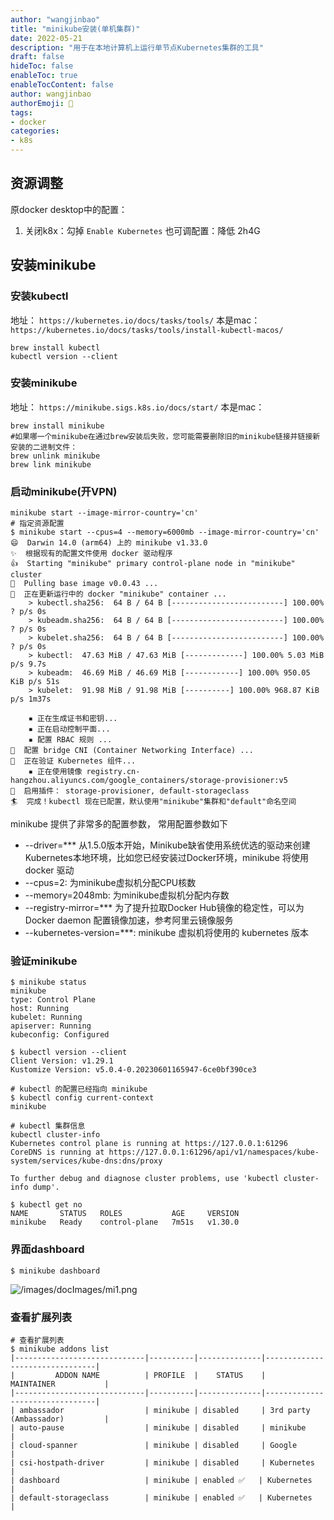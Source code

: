```yaml
---
author: "wangjinbao"
title: "minikube安装(单机集群)"
date: 2022-05-21
description: "用于在本地计算机上运行单节点Kubernetes集群的工具"
draft: false
hideToc: false
enableToc: true
enableTocContent: false
author: wangjinbao
authorEmoji: 👻
tags:
- docker 
categories:
- k8s
---
```



## 资源调整
原docker desktop中的配置：
1. 关闭k8x：勾掉 `Enable Kubernetes`
也可调配置：降低 2h4G

## 安装minikube
### 安装kubectl
地址：
`https://kubernetes.io/docs/tasks/tools/`
本是mac：
`https://kubernetes.io/docs/tasks/tools/install-kubectl-macos/`
```shell
brew install kubectl
kubectl version --client

```
### 安装minikube
地址：
`https://minikube.sigs.k8s.io/docs/start/`
本是mac：
```shell
brew install minikube
#如果哪一个minikube在通过brew安装后失败，您可能需要删除旧的minikube链接并链接新安装的二进制文件：
brew unlink minikube
brew link minikube
```
### 启动minikube(开VPN)
```shell
minikube start --image-mirror-country='cn'
# 指定资源配置
$ minikube start --cpus=4 --memory=6000mb --image-mirror-country='cn'
😄  Darwin 14.0 (arm64) 上的 minikube v1.33.0
✨  根据现有的配置文件使用 docker 驱动程序
👍  Starting "minikube" primary control-plane node in "minikube" cluster
🚜  Pulling base image v0.0.43 ...
🏃  正在更新运行中的 docker "minikube" container ...
    > kubectl.sha256:  64 B / 64 B [-------------------------] 100.00% ? p/s 0s
    > kubeadm.sha256:  64 B / 64 B [-------------------------] 100.00% ? p/s 0s
    > kubelet.sha256:  64 B / 64 B [-------------------------] 100.00% ? p/s 0s
    > kubectl:  47.63 MiB / 47.63 MiB [-------------] 100.00% 5.03 MiB p/s 9.7s
    > kubeadm:  46.69 MiB / 46.69 MiB [------------] 100.00% 950.05 KiB p/s 51s
    > kubelet:  91.98 MiB / 91.98 MiB [----------] 100.00% 968.87 KiB p/s 1m37s

    ▪ 正在生成证书和密钥...
    ▪ 正在启动控制平面...
    ▪ 配置 RBAC 规则 ...
🔗  配置 bridge CNI (Container Networking Interface) ...
🔎  正在验证 Kubernetes 组件...
    ▪ 正在使用镜像 registry.cn-hangzhou.aliyuncs.com/google_containers/storage-provisioner:v5
🌟  启用插件： storage-provisioner, default-storageclass
🏄  完成！kubectl 现在已配置，默认使用"minikube"集群和"default"命名空间
```
minikube 提供了非常多的配置参数，
常用配置参数如下
+ --driver=*** 从1.5.0版本开始，Minikube缺省使用系统优选的驱动来创建Kubernetes本地环境，比如您已经安装过Docker环境，minikube 将使用 docker 驱动
+ --cpus=2: 为minikube虚拟机分配CPU核数
+ --memory=2048mb: 为minikube虚拟机分配内存数
+ --registry-mirror=*** 为了提升拉取Docker Hub镜像的稳定性，可以为 Docker daemon 配置镜像加速，参考阿里云镜像服务
+ --kubernetes-version=***: minikube 虚拟机将使用的 kubernetes 版本

### 验证minikube 
```shell
$ minikube status
minikube
type: Control Plane
host: Running
kubelet: Running
apiserver: Running
kubeconfig: Configured

$ kubectl version --client
Client Version: v1.29.1
Kustomize Version: v5.0.4-0.20230601165947-6ce0bf390ce3

# kubectl 的配置已经指向 minikube
$ kubectl config current-context 
minikube

# kubectl 集群信息
kubectl cluster-info
Kubernetes control plane is running at https://127.0.0.1:61296
CoreDNS is running at https://127.0.0.1:61296/api/v1/namespaces/kube-system/services/kube-dns:dns/proxy

To further debug and diagnose cluster problems, use 'kubectl cluster-info dump'.

$ kubectl get no
NAME       STATUS   ROLES           AGE     VERSION
minikube   Ready    control-plane   7m51s   v1.30.0
```
### 界面dashboard
```shell
$ minikube dashboard
```
![/images/docImages/mi1.png](/images/docImages/mi1.png)
### 查看扩展列表
```shell
# 查看扩展列表
$ minikube addons list
|-----------------------------|----------|--------------|--------------------------------|
|         ADDON NAME          | PROFILE  |    STATUS    |           MAINTAINER           |
|-----------------------------|----------|--------------|--------------------------------|
| ambassador                  | minikube | disabled     | 3rd party (Ambassador)         |
| auto-pause                  | minikube | disabled     | minikube                       |
| cloud-spanner               | minikube | disabled     | Google                         |
| csi-hostpath-driver         | minikube | disabled     | Kubernetes                     |
| dashboard                   | minikube | enabled ✅   | Kubernetes                     |
| default-storageclass        | minikube | enabled ✅   | Kubernetes                     |
```